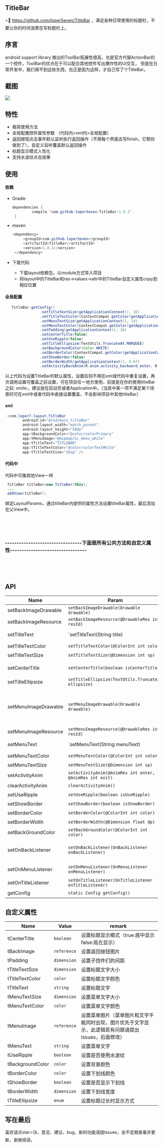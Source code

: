 ## TitleBar
:star::tada: https://github.com/loperSeven/TitleBar ，满足各种日常使用的标题栏，不要让你的时间浪费在写标题栏上。

## 序言
android support library 推出的ToolBar拓展性很高，也是官方代替ActionBar的一个控件，ToolBar的优点在于可以配合其他控件写出爆炸性的UI交互，
但是在日常开发中，我们用不到这些东西，也正是因为这样，才自己写了个TitleBar。

## 截图
![](https://github.com/loperSeven/TitleBar/blob/master/img/mv.gif)

## 特性

* 极简使用方法
* 全局配置控件属性参数 （代码内>xml内>全局配置）
* 返回按钮点击事件默认监听执行返回操作（不用每个界面去写finish，它帮你做到了），自定义监听覆盖默认返回操作
* 标题显示模式人性化
* 支持水波纹点击效果

## 使用
#### 依赖
 * Gradle
   ```Java
   dependencies {
            compile 'com.github.loperSeven:TitleBar:1.0.1'
    }
    ```
 * maven
   ```Java
   <dependency>
        <groupId>com.github.loperSeven</groupId>
        <artifactId>TitleBar</artifactId>
        <version>1.0.1</version>
    </dependency>
   ```
   
 * 下载代码
    * 下载layout依赖包，以module方式导入项目 
    * 将layout中的TitleBar和res->values->attr中的TitleBar自定义属性copy到相应位置
   

#### 全局配置
```Java
   TitleBar.getConfig()
                .setTitleTextSize(getApplicationContext(), 16)
                .setTitleTextColor(ContextCompat.getColor(getApplicationContext(), R.color.colorTextBlackLight))
                .setMenuTextSize(getApplicationContext(), 14)
                .setMenuTextColor(ContextCompat.getColor(getApplicationContext(), R.color.colorTextBlackLight))
                .setPadding(getApplicationContext(), 16)
                .setCenterTitle(false)
                .setUseRipple(false)
                .setTitleEllipsize(TextUtils.TruncateAt.MARQUEE)
                .setBackgroundColor(Color.WHITE)
                .setBorderColor(ContextCompat.getColor(getApplicationContext(), R.color.colorBorder))
                .setShowBorder(false)
                .setBorderWidth(getApplicationContext(), 0.6f)
                .setActivityBackAnim(R.anim.activity_backward_enter, R.anim.activity_backward_exit);
```
以上代码为设置TitleBar的默认属性，设置后则不用在xml或代码中重复设置，再次调用设置可覆盖之前设置，可在项目任一地方使用，前提是在你的使用titleBar之前: smile:，建议放在启动页或者Application中。（当其中某一项不满足某个场景时可在xml中或者代码中直接设置覆盖，不会影响项目中其他titleBar）


#### xml
```Java
 <com.loper7.layout.TitleBar
        android:id="@+id/main_titleBar"
        android:layout_width="match_parent"
        android:layout_height="50dp"
        app:tBackgroundColor="@color/colorPrimary"
        app:tMenuImage="@mipmap/ic_menu_white"
        app:tTitleText="TITLEBAR"
        app:tTitleTextColor="@color/colorTextWhite"
        app:tTitleTextSize="16sp" />
```


#### 代码中

代码中可像其他View一样
```Java
 TitleBar titleBar=new TitleBar(this);
 ...
 addView(titleBar);
```
绑定LayoutParams，通过titleBar内提供的属性方法设置titleBar属性，最后添加在父View中。





<br>
<br>
<br>

### ---------------------------------下面是所有公共方法和自定义属性---------------------------------
<br>
<br>
<br>

## API

Name | Param | remark
------------ | ------------- | -------------
setBackImageDrawable | `setBackImageDrawable(Drawable drawable)` | 设置返回按钮图片
setBackImageResource | `setBackImageResource(@DrawableRes int resId)` | 设置返回按钮图片
setTitleText | `setTitleText(String title) | setTitleText(@StringRes int resId)` | 设置标题文字
setTitleTextColor | `setTitleTextColor(@ColorInt int color)` | 设置标题文字颜色
setTitleTextSize | `setTitleTextSize(@Dimension int sp)` | 设置标题文字大小
setCenterTitle | `setCenterTitle(boolean isCenterTitle)` | 设置标题显示模式（true:居中显示 false:局左显示）
setTitleEllipsize | `setTitleEllipsize(TextUtils.TruncateAt ellipsize)` | 设置标题ellipsize属性
setMenuImageDrawable | `setMenuImageDrawable(Drawable drawable)` | 设置菜单按钮图片（菜单图片和文字不能同时出现，图片优先于文字显示，此逻辑若有问题请提出Issues，后面修改）
setMenuImageResource | `setMenuImageResource(@DrawableRes int resId)` | 设置菜单按钮图片
setMenuText | `setMenuText(String menuText) | setMenuText(@StringRes int resId)` | 设置菜单文字
setMenuTextColor | `setMenuTextColor(@ColorInt int color)` | 设置菜单文字颜色
setMenuTextSize | `setMenuTextSize(@Dimension int sp)` | 设置菜单文字大小
setActivityAnim | `setActivityAnim(@AnimRes int enter, @AnimRes int exit)` | 设置activity进入退出动画
clearActivityAnim | `clearActivityAnim()` | 清除activity动画
setUseRipple | `setUseRipple(boolean isUseRipple)` | 设置水波纹
setShowBorder | `setShowBorder(boolean isShowBorder)` | 设置底部分割线是否显示
setBorderColor | `setBorderColor(@ColorInt int color)` | 设置底部分割线颜色
setBorderWidth | `setBorderWidth(@Dimension float dp)` | 设置底部分割线的宽度
setBackGroundColor | `setBackGroundColor(@ColorInt int color)` | 设置背景颜色
setOnBackListener | `setOnBackListener(OnBackListener onBackListener)` | 返回按钮点击监听，默认监听为退出当前activity，返回前一个activity
setOnMenuListener | `setOnMenuListener(OnMenuListener onMenuListener)` | 菜单按钮点击监听setOnTitleListener
setOnTitleListener | `setOnTitleListener(OnTitleListener onTitleListener)` | 标题点击监听
getConfig | `static Config getConfig()` | 获取全局配置的class


## 自定义属性

Name | Value | remark
------------ | ------------- | -------------
tCenterTitle | `boolean` | 设置标题显示模式（true:居中显示 false:局左显示）
tBackImage | `reference` | 设置返回按钮图片
tPadding | `dimension` | 设置子控件们的间距
tTitleTextSize | `dimension` | 设置标题文字大小
tTitleTextColor | `color` | 设置标题文字颜色
tTitleText | `string` | 设置标题文字
tMenuTextSize | `dimension` | 设置菜单文字大小
tMenuTextColor | `color` | 设置菜单文字颜色
tMenuImage | `reference` | 设置菜单图片（菜单图片和文字不能同时出现，图片优先于文字显示，此逻辑若有问题请提出Issues，后面修改）
tMenuText | `string` | 设置菜单文字
tUseRipple | `boolean` | 设置是否使用水波纹
tBackgroundColor | `color` | 设置背景颜色
tBorderColor | `color` | 设置下划线颜色
tShowBorder | `boolean` | 设置是否显示下划线
tBorderWidth | `dimension` | 设置下划线宽度
tTitleEllipsize | `enum` | 设置标题过长时显示方式


## 写在最后

喜欢请点star:star::kissing_heart:，意见、建议、bug、新的功能请提Issues，会不定期查看并更新，谢谢阅读。


